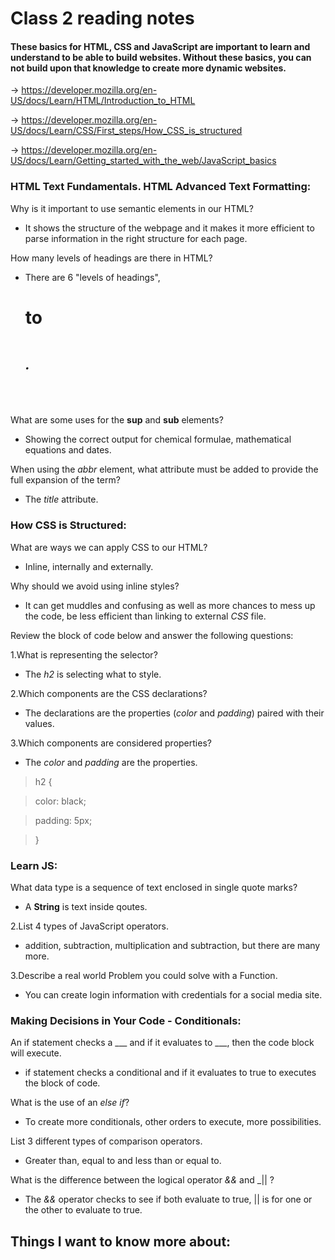 # Class 2 reading notes

#### These basics for HTML, CSS and JavaScript are important to learn and understand to be able to build websites. Without these basics, you can not build upon that knowledge to create more dynamic websites.

-> https://developer.mozilla.org/en-US/docs/Learn/HTML/Introduction_to_HTML

-> https://developer.mozilla.org/en-US/docs/Learn/CSS/First_steps/How_CSS_is_structured

-> https://developer.mozilla.org/en-US/docs/Learn/Getting_started_with_the_web/JavaScript_basics

### HTML Text Fundamentals. HTML Advanced Text Formatting:

Why is it important to use semantic elements in our HTML?

* It shows the structure of the webpage and it makes it more efficient to parse information in the right structure for each page.

How many levels of headings are there in HTML?

* There are 6 "levels of headings", _<h1>_ to _<h6>_.

What are some uses for the **sup** and **sub** elements?

* Showing the correct output for chemical formulae, mathematical equations and dates.

When using the _abbr_ element, what attribute must be added to provide the full expansion of the term?

* The _title_ attribute.

### How CSS is Structured:

What are ways we can apply CSS to our HTML?

* Inline, internally and externally.

Why should we avoid using inline styles?

* It can get muddles and confusing as well as more chances to mess up the code, be less efficient than linking to external _CSS_ file.

Review the block of code below and answer the following questions:

   1.What is representing the selector?

   * The _h2_ is selecting what to style.

   2.Which components are the CSS declarations?

   * The declarations are the properties (_color_ and _padding_) paired with their values.

   3.Which components are considered properties?

   * The _color_ and _padding_ are the properties.

   > h2 {

   > color: black;

   > padding: 5px;

   > }

### Learn JS:

What data type is a sequence of text enclosed in single quote marks?

* A **String** is text inside qoutes.

2.List 4 types of JavaScript operators.

* addition, subtraction, multiplication and subtraction, but there are many more.

3.Describe a real world Problem you could solve with a Function.

* You can create login information with credentials for a social media site.

### Making Decisions in Your Code - Conditionals:

An if statement checks a ___ and if it evaluates to ___, then the code block will execute.

* if statement checks a conditional and if it evaluates to true to executes the block of code.

What is the use of an _else if_?

* To create more conditionals, other orders to execute, more possibilities.

List 3 different types of comparison operators.

* Greater than, equal to and less than or equal to.

What is the difference between the logical operator _&&_ and _|| ?

* The _&&_ operator checks to see if both evaluate to true, || is for one or the other to evaluate to true.

## Things I want to know more about:
